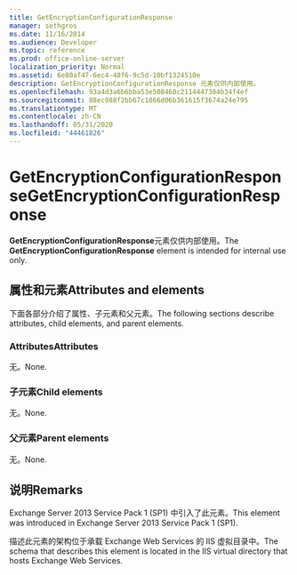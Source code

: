 ```yaml
---
title: GetEncryptionConfigurationResponse
manager: sethgros
ms.date: 11/16/2014
ms.audience: Developer
ms.topic: reference
ms.prod: office-online-server
localization_priority: Normal
ms.assetid: 6e80af47-6ec4-48f6-9c5d-10bf1324510e
description: GetEncryptionConfigurationResponse 元素仅供内部使用。
ms.openlocfilehash: 93a4d3a6b6bba53e508468c2114447384b34f4ef
ms.sourcegitcommit: 88ec988f2bb67c1866d06b361615f3674a24e795
ms.translationtype: MT
ms.contentlocale: zh-CN
ms.lasthandoff: 05/31/2020
ms.locfileid: "44461826"
---
```

# <a name="getencryptionconfigurationresponse"></a><span data-ttu-id="1ab3d-103">GetEncryptionConfigurationResponse</span><span class="sxs-lookup"><span data-stu-id="1ab3d-103">GetEncryptionConfigurationResponse</span></span>

<span data-ttu-id="1ab3d-104">**GetEncryptionConfigurationResponse**元素仅供内部使用。</span><span class="sxs-lookup"><span data-stu-id="1ab3d-104">The **GetEncryptionConfigurationResponse** element is intended for internal use only.</span></span> 

## <a name="attributes-and-elements"></a><span data-ttu-id="1ab3d-105">属性和元素</span><span class="sxs-lookup"><span data-stu-id="1ab3d-105">Attributes and elements</span></span>

<span data-ttu-id="1ab3d-106">下面各部分介绍了属性、子元素和父元素。</span><span class="sxs-lookup"><span data-stu-id="1ab3d-106">The following sections describe attributes, child elements, and parent elements.</span></span>
  
### <a name="attributes"></a><span data-ttu-id="1ab3d-107">Attributes</span><span class="sxs-lookup"><span data-stu-id="1ab3d-107">Attributes</span></span>

<span data-ttu-id="1ab3d-108">无。</span><span class="sxs-lookup"><span data-stu-id="1ab3d-108">None.</span></span>
  
### <a name="child-elements"></a><span data-ttu-id="1ab3d-109">子元素</span><span class="sxs-lookup"><span data-stu-id="1ab3d-109">Child elements</span></span>

<span data-ttu-id="1ab3d-110">无。</span><span class="sxs-lookup"><span data-stu-id="1ab3d-110">None.</span></span>
  
### <a name="parent-elements"></a><span data-ttu-id="1ab3d-111">父元素</span><span class="sxs-lookup"><span data-stu-id="1ab3d-111">Parent elements</span></span>

<span data-ttu-id="1ab3d-112">无。</span><span class="sxs-lookup"><span data-stu-id="1ab3d-112">None.</span></span>
  
## <a name="remarks"></a><span data-ttu-id="1ab3d-113">说明</span><span class="sxs-lookup"><span data-stu-id="1ab3d-113">Remarks</span></span>

<span data-ttu-id="1ab3d-114">Exchange Server 2013 Service Pack 1 (SP1) 中引入了此元素。</span><span class="sxs-lookup"><span data-stu-id="1ab3d-114">This element was introduced in Exchange Server 2013 Service Pack 1 (SP1).</span></span>
  
<span data-ttu-id="1ab3d-115">描述此元素的架构位于承载 Exchange Web Services 的 IIS 虚拟目录中。</span><span class="sxs-lookup"><span data-stu-id="1ab3d-115">The schema that describes this element is located in the IIS virtual directory that hosts Exchange Web Services.</span></span>
  

